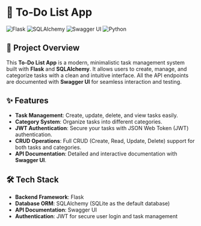 # 📝 To-Do List App

![Flask](https://img.shields.io/badge/Flask-v2.0.3-blue)
![SQLAlchemy](https://img.shields.io/badge/SQLAlchemy-v1.4.25-green)
![Swagger UI](https://img.shields.io/badge/Swagger%20UI-v3.52.0-brightgreen)
![Python](https://img.shields.io/badge/Python-3.10-yellow)

## 🎯 Project Overview

This **To-Do List App** is a modern, minimalistic task management system built with **Flask** and **SQLAlchemy**. It allows users to create, manage, and categorize tasks with a clean and intuitive interface. All the API endpoints are documented with **Swagger UI** for seamless interaction and testing.

## ✨ Features

- **Task Management**: Create, update, delete, and view tasks easily.
- **Category System**: Organize tasks into different categories.
- **JWT Authentication**: Secure your tasks with JSON Web Token (JWT) authentication.
- **CRUD Operations**: Full CRUD (Create, Read, Update, Delete) support for both tasks and categories.
- **API Documentation**: Detailed and interactive documentation with **Swagger UI**.
  
## 🛠️ Tech Stack

- **Backend Framework**: Flask
- **Database ORM**: SQLAlchemy (SQLite as the default database)
- **API Documentation**: Swagger UI
- **Authentication**: JWT for secure user login and task management
